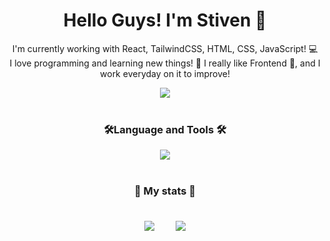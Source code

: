 <div align="center">
  <h1>Hello Guys! I'm Stiven 🦎</h1>
  <p>I'm currently working with React, TailwindCSS, HTML, CSS, JavaScript! 💻<br>
  I love programming and learning new things! 🚀 I really like Frontend 🎨, and I work everyday on it to improve!</p>
  <a href="https://www.linkedin.com/in/airtor-stiven-vusanovich-2a6358261/" target="_blank">
    <img src="https://img.shields.io/badge/LinkedIn-0077B5?style=for-the-badge&logo=linkedin&logoColor=white" />
  </a>
</div>
<div align="center">
  <br>
  <h3> 🛠️Language and Tools 🛠️</h2>
  <img src="https://skillicons.dev/icons?i=js,html,css,git,py,react,vite,tailwind,sass" />
</div>
<div align="center">
  <br>
  <h3> 🚀 My stats 🚀</h2>
  <br>
  <img align="center" src="https://github-readme-stats-alpha-livid.vercel.app/api?username=StivenCodess&show_icons=true&theme=dracula&hide_border=true&border_radius=20"/>
  <span>ㅤㅤ</span>
  <img align="center" src="https://github-readme-stats-alpha-livid.vercel.app/api/top-langs/?username=StivenCodess&theme=dracula&hide_border=true&border_radius=20"/>
</div>




